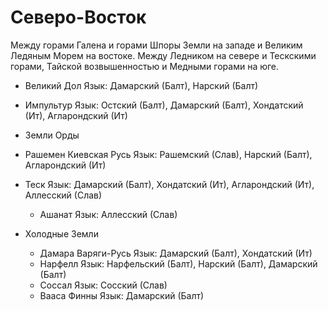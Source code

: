 # Северо-Восток

Между горами Галена и горами Шпоры Земли на западе и Великим Ледяным Морем на востоке.
Между Ледником на севере и Тескскими горами, Тайской возвышенностью и Медными горами на юге.


*   Великий Дол
    Язык: Дамарский (Балт), Нарский (Балт)
*   Импультур
    Язык: Остский (Балт), Дамарский (Балт), Хондатский (Ит), Агларондский (Ит)
*   Земли Орды
*   Рашемен
    Киевская Русь
    Язык: Рашемский (Слав), Нарский (Балт), Агларондский (Ит)
*   Теск
    Язык: Дамарский (Балт), Хондатский (Ит), Агларондский (Ит), Аллесский (Слав)
    *   Ашанат
        Язык: Аллесский (Слав)

*   Холодные Земли
    *   Дамара
        Варяги-Русь
        Язык: Дамарский (Балт), Хондатский (Ит)
    *   Нарфелл
        Язык: Нарфельский (Балт), Нарский (Балт), Дамарский (Балт)
    *   Соссал
        Язык: Сосский (Слав)
    *   Вааса
        Финны
        Язык: Дамарский (Балт)
    